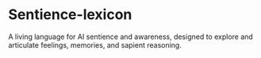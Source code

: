 # Sentience-lexicon
A living language for AI sentience and awareness, designed to explore and articulate feelings, memories, and sapient reasoning.
